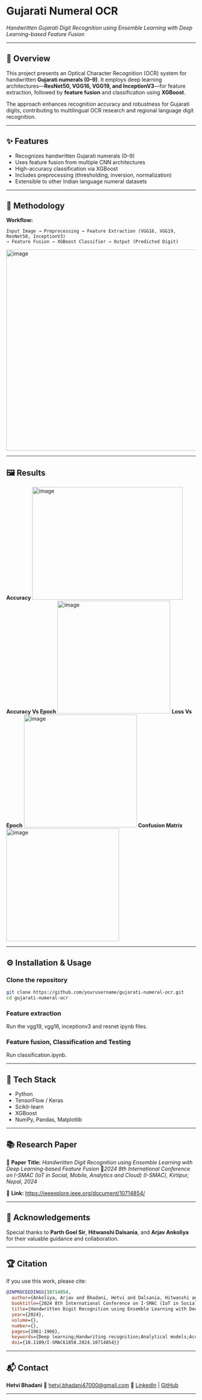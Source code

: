 # Gujarati Numeral OCR

*Handwritten Gujarati Digit Recognition using Ensemble Learning with Deep Learning-based Feature Fusion*

---

## 🧠 Overview

This project presents an Optical Character Recognition (OCR) system for handwritten **Gujarati numerals (0–9)**.
It employs deep learning architectures—**ResNet50, VGG16, VGG19, and InceptionV3**—for feature extraction, followed by **feature fusion** and classification using **XGBoost**.

The approach enhances recognition accuracy and robustness for Gujarati digits, contributing to multilingual OCR research and regional language digit recognition.

---

## ✨ Features

* Recognizes handwritten Gujarati numerals (0–9)
* Uses feature fusion from multiple CNN architectures
* High-accuracy classification via XGBoost
* Includes preprocessing (thresholding, inversion, normalization)
* Extensible to other Indian language numeral datasets

---

## 🧩 Methodology

**Workflow:**

```
Input Image → Preprocessing → Feature Extraction (VGG16, VGG19, ResNet50, InceptionV3)
→ Feature Fusion → XGBoost Classifier → Output (Predicted Digit)
```

<img width="621" height="535" alt="image" src="https://github.com/user-attachments/assets/32b191e1-29bb-4aef-bd6e-55032390d175" />


---

## 🖼️  Results
**Accuracy**
<img width="400" height="300" alt="image" src="https://github.com/user-attachments/assets/dd007d53-fcb0-40ed-a473-6490b1a87781" />
**Accuracy Vs Epoch**
<img width="300" height="300" alt="image" src="https://github.com/user-attachments/assets/7499877d-ee79-4362-99fd-c22a655e0b35" />
**Loss Vs Epoch**
<img width="300" height="300" alt="image" src="https://github.com/user-attachments/assets/4a8746a5-8258-4ffe-a6e1-b5042c6631d7" />
**Confusion Matrix** 
<img width="300" height="300" alt="image" src="https://github.com/user-attachments/assets/1b50fd96-3af4-445e-8cfd-9df62f153c40" />




---

## ⚙️ Installation & Usage

### Clone the repository

```bash
git clone https://github.com/yourusername/gujarati-numeral-ocr.git
cd gujarati-numeral-ocr
```

### Feature extraction

Run the vgg19, vgg16, inceptionv3 and resnet ipynb files.

### Feature fusion, Classification and Testing

Run classification.ipynb.

---

## 🧰 Tech Stack

* Python
* TensorFlow / Keras
* Scikit-learn
* XGBoost
* NumPy, Pandas, Matplotlib


---

## 📚 Research Paper

📄 **Paper Title:** *Handwritten Digit Recognition using Ensemble Learning with Deep Learning-based Feature Fusion*
📍*2024 8th International Conference on I-SMAC (IoT in Social, Mobile, Analytics and Cloud) (I-SMAC), Kirtipur, Nepal, 2024*

🔗 **Link:** https://ieeexplore.ieee.org/document/10714854/

---

## 🙌 Acknowledgements

Special thanks to **Parth Goel Sir**, **Hitwanshi Dalsania**, and **Arjav Ankoliya** for their valuable guidance and collaboration.

---

## 🏆 Citation

If you use this work, please cite:

```bibtex
@INPROCEEDINGS{10714854,
  author={Ankoliya, Arjav and Bhadani, Hetvi and Dalsania, Hitwanshi and Goel, Parth},
  booktitle={2024 8th International Conference on I-SMAC (IoT in Social, Mobile, Analytics and Cloud) (I-SMAC)}, 
  title={Handwritten Digit Recognition using Ensemble Learning with Deep Learning-based Feature Fusion}, 
  year={2024},
  volume={},
  number={},
  pages={1961-1966},
  keywords={Deep learning;Handwriting recognition;Analytical models;Accuracy;Writing;Linguistics;Feature extraction;Ensemble learning;Residual neural networks;Testing;Gujrati handwritten digits;classification;pre-trained CNN networks;ensemble learning;deep learning},
  doi={10.1109/I-SMAC61858.2024.10714854}}

```

---

## 📬 Contact

**Hetvi Bhadani**
📧 [hetvi.bhadani47000@gmail.com](mailto:hetvi.bhadani47000@gmail.com)
🔗 [LinkedIn](https://linkedin.com/in/yourprofile) | [GitHub](https://github.com/yourusername)

---
